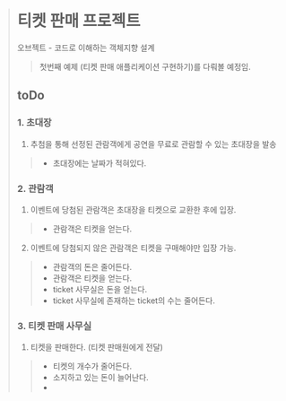 > # 티켓 판매 프로젝트
>
> 오브젝트 - 코드로 이해하는 객체지향 설계
>  > 첫번째 예제 (티켓 판매 애플리케이션 구현하기)를 다뤄볼 예정임.
> 
> ## toDo
> ### 1. 초대장
> 1. 추첨을 통해 선정된 관람객에게 공연을 무료로 관람할 수 있는 초대장을 발송
>>   - 초대장에는 날짜가 적혀있다.
> ### 2. 관람객
> 1. 이벤트에 당첨된 관람객은 초대장을 티켓으로 교환한 후에 입장.
>>   - 관람객은 티켓을 얻는다.
> 2. 이벤트에 당첨되지 않은 관람객은 티켓을 구매해야만 입장 가능.
>>    - 관람객의 돈은 줄어든다.
>>    - 관람객은 티켓을 얻는다.
>>    - ticket 사무실은 돈을 얻는다.
>>    - ticket 사무실에 존재하는 ticket의 수는 줄어든다.
> ### 3. 티켓 판매 사무실
> 1. 티켓을 판매한다. (티켓 판매원에게 전달)
>>  - 티켓의 개수가 줄어든다.
> > - 소지하고 있는 돈이 늘어난다.
> > - 
